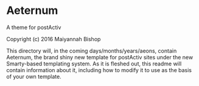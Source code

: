 Aeternum
================================================================================
A theme for postActiv

Copyright (c) 2016 Maiyannah Bishop

This directory will, in the coming days/months/years/aeons, contain Aeternum,
the brand shiny new template for postActiv sites under the new Smarty-based
templating system.  As it is fleshed out, this readme will contain information
about it, including how to modify it to use as the basis of your own template.